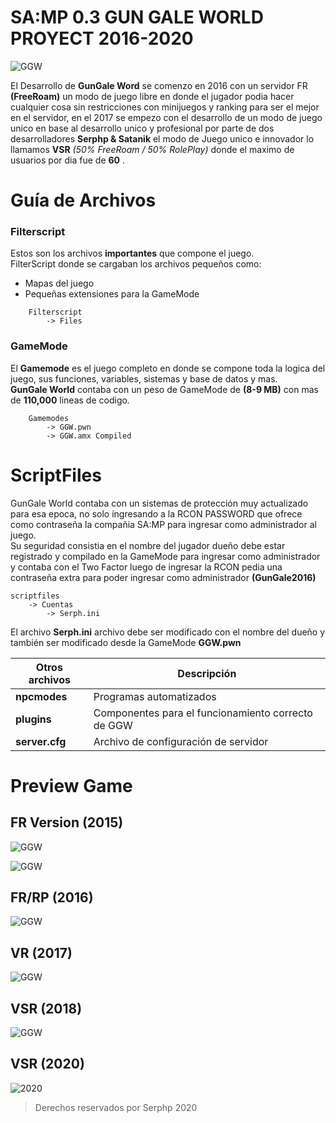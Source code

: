 # SA:MP 0.3 GUN GALE WORLD PROYECT 2016-2020

![GGW](https://scontent.fpac4-1.fna.fbcdn.net/v/t31.18172-8/15578084_752707001545964_1805755954729438094_o.png?_nc_cat=102&ccb=1-7&_nc_sid=9267fe&_nc_ohc=vQar-mS3c90AX_k_GMY&_nc_oc=AQl6wyvqdiUBYjJPPjOYpTmV3MhoLxhjBUSpr3sy6SgZxC1xxfkCMnNNwa5cebUSB2A&_nc_ht=scontent.fpac4-1.fna&oh=00_AfCuo3N1XwAojdxfk-02ZwZtmMI0GfUweaz3HEHDe6oSJA&oe=64605CEB)

El Desarrollo de **GunGale Word** se comenzo en 2016 con un servidor FR **(FreeRoam)** un modo de juego libre en donde el jugador podia hacer cualquier cosa sin restricciones con minijuegos y ranking para ser el mejor en el servidor, en el 2017 se empezo con el desarrollo de un modo de juego unico en base al desarrollo unico y profesional por parte de dos desarrolladores **Serphp & Satanik** el modo de Juego unico e innovador lo llamamos **VSR** *(50% FreeRoam / 50% RolePlay)* donde el maximo de usuarios por dia fue de **60** .

# Guía de Archivos
### Filterscript
 Estos son los archivos **importantes** que compone el juego. <br/>
 FilterScript donde se cargaban los archivos pequeños como:
* Mapas del juego
* Pequeñas extensiones para la GameMode

```
	Filterscript
		-> Files
```

### GameMode
El **Gamemode** es el juego completo en donde se compone toda la logica del juego, sus funciones, variables, sistemas y base de datos y mas.<br/>
**GunGale World** contaba con un peso de GameMode de **(8-9 MB)** con mas de **110,000** lineas de codigo.
```
	Gamemodes
		-> GGW.pwn 
		-> GGW.amx Compiled
```

# ScriptFiles
GunGale World contaba con un sistemas de protección muy actualizado para esa epoca, no solo ingresando a la RCON PASSWORD que ofrece como contraseña la compañia SA:MP para ingresar como administrador al juego. <br/>
Su seguridad consistia en el nombre del jugador dueño debe estar registrado y compilado en la GameMode para ingresar como administrador y contaba con el Two Factor luego de ingresar la RCON pedia una contraseña extra para poder ingresar como administrador **(GunGale2016)**
```
scriptfiles
    -> Cuentas
        -> Serph.ini 
```
El archivo **Serph.ini** archivo debe ser modificado con el nombre del dueño y también
ser modificado desde la GameMode **GGW.pwn**

| Otros archivos  | Descripción |
|----------|----------|
| **npcmodes** | Programas automatizados |
| **plugins** | Componentes para el funcionamiento correcto de GGW |
| **server.cfg** | Archivo de configuración de servidor |

# Preview Game
## FR Version (2015)
![GGW](https://scontent.fpac4-1.fna.fbcdn.net/v/t1.18169-9/10156175_558067024343297_787232438558761589_n.png?_nc_cat=109&ccb=1-7&_nc_sid=174925&_nc_ohc=RGXT4lkTIGQAX98cOFI&_nc_ht=scontent.fpac4-1.fna&oh=00_AfBPMMoqc09eaOMSWOlHTFuQYr43-wmoSz3bh8FkAamXtg&oe=6461A39A)

![GGW](https://scontent.fpac4-1.fna.fbcdn.net/v/t1.18169-9/12065662_558582074291792_3864353575283058943_n.jpg?_nc_cat=103&ccb=1-7&_nc_sid=174925&_nc_ohc=HnijJHAm1zsAX-QbDkb&_nc_ht=scontent.fpac4-1.fna&oh=00_AfC6xd2iJ5mIxhHFBvmo3oso4bFcqENkWTCLpE5YOWuCxQ&oe=6461D2D7)
  
## FR/RP (2016)
![GGW](https://scontent.fpac4-1.fna.fbcdn.net/v/t1.18169-9/14359038_703888013094530_4158176844177187568_n.png?_nc_cat=111&ccb=1-7&_nc_sid=730e14&_nc_ohc=vGo2ziQsbtwAX-smK89&_nc_ht=scontent.fpac4-1.fna&oh=00_AfD3e-cFoEGVcdalG7dbSuHzRK6a903Z-K1U3eVj2CETVg&oe=6461C77A)

## VR (2017)
![GGW](https://scontent.fpac4-1.fna.fbcdn.net/v/t31.18172-8/20507539_878805458936117_8030671441452786658_o.png?_nc_cat=103&ccb=1-7&_nc_sid=730e14&_nc_ohc=c-JMkdkD81QAX-vw0TV&_nc_ht=scontent.fpac4-1.fna&oh=00_AfC7tZ1iukBXgxxySIYd9Uyr9VJq4LI39_2ULDQ99ZHtRw&oe=6461BB8C)

## VSR (2018)
![GGW](https://cdn.discordapp.com/attachments/493832893580312579/1096314999728775249/sa-mp-450.png)

## VSR (2020)
![2020](https://cdn.discordapp.com/attachments/493832893580312579/1096318128989941761/sa-mp-598.png)

> Derechos reservados por Serphp 2020
